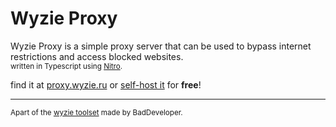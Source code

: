 # Wyzie Proxy
Wyzie Proxy is a simple proxy server that can be used to bypass internet restrictions and access blocked websites.  
<sup>
  written in Typescript using <a href="https://nitro.unjs.io">Nitro</a>.
</sup>

find it at [proxy.wyzie.ru](http://proxy.wyzie.ru) or [self-host it](https://deploy.workers.cloudflare.com/?url=https://github.com/itzcozi/wyzie-proxy) for **free**!

<hr />
<sup>
  Apart of the <a href="https://wyzie.ru">wyzie toolset</a> made by BadDeveloper.
</sup>
